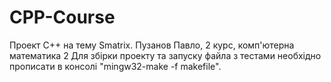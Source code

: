# CPP-Course
Проект C++ на тему Smatrix. Пузанов Павло, 2 курс, комп'ютерна математика 2
Для збірки проекту та запуску файла з тестами необхідно прописати в консолі "mingw32-make -f makefile".
